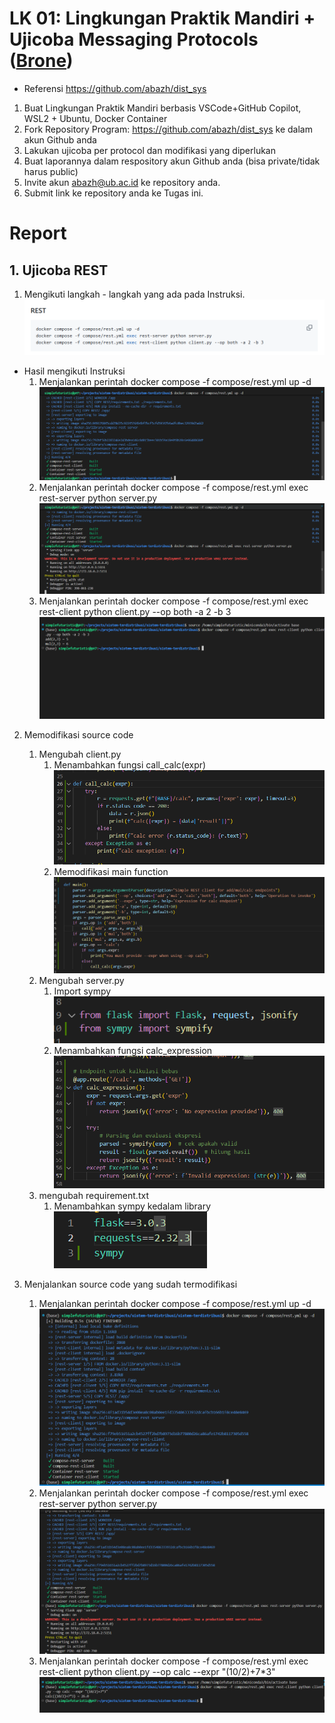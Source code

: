 # LK 01: Lingkungan Praktik Mandiri + Ujicoba Messaging Protocols ([Brone](https://brone.ub.ac.id/mod/assign/view.php?id=124118))
- Referensi https://github.com/abazh/dist_sys

1. Buat Lingkungan Praktik Mandiri berbasis VSCode+GitHub Copilot, WSL2 + Ubuntu, Docker Container
2. Fork Repository Program: https://github.com/abazh/dist_sys ke dalam akun Github anda
3. Lakukan ujicoba per protocol dan modifikasi yang diperlukan
4. Buat laporannya dalam respository akun Github anda (bisa private/tidak harus public)
5. Invite akun abazh@ub.ac.id ke repository anda.
6. Submit link ke repository anda ke Tugas ini.

# Report
## 1. Ujicoba REST
1. Mengikuti langkah - langkah yang ada pada Instruksi. \
![rest-instruction](src/1.png)
- Hasil mengikuti Instruksi
    1. Menjalankan perintah docker compose -f compose/rest.yml up -d
    ![rest-command-1](src/2.png)
    2. Menjalankan perintah docker compose -f compose/rest.yml exec rest-server python server.py
    ![rest-command-2](src/3.png)
    3. Menjalankan perintah docker compose -f compose/rest.yml exec rest-client python client.py --op both -a 2 -b 3
    ![rest-command-3](src/4.png)

2. Memodifikasi source code
    1. Mengubah client.py
        1. Menambahkan fungsi call_calc(expr) \
        ![modificate-client.py-1](src/5.png)
        2. Memodifikasi main function \
        ![modificate-client.py-2](src/6.png)
    2. Mengubah server.py
        1. Import sympy \
        ![modificate-server.py-1](src/7.png)
        2. Menambahkan fungsi calc_expression \
        ![modificate-server.py-2](src/8.png)
    3. mengubah requirement.txt
        1. Menambahkan sympy kedalam library \
        ![modificate-requirement.txt-1](src/9.png)

3. Menjalankan source code yang sudah termodifikasi
    1. Menjalankan perintah docker compose -f compose/rest.yml up -d
    ![rest-modified-command-1](src/10.png)
    2. Menjalankan perintah docker compose -f compose/rest.yml exec rest-server python server.py
    ![rest-modified-command-2](src/11.png)
    3. Menjalankan perintah docker compose -f compose/rest.yml exec rest-client python client.py --op calc --expr "(10/2)+7*3"
    ![rest-modified-command-3](src/12.png)